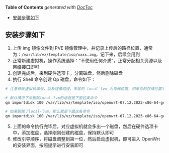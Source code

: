 <!-- START doctoc generated TOC please keep comment here to allow auto update -->
<!-- DON'T EDIT THIS SECTION, INSTEAD RE-RUN doctoc TO UPDATE -->
**Table of Contents**  *generated with [DocToc](https://github.com/thlorenz/doctoc)*

- [安装步骤如下](#%E5%AE%89%E8%A3%85%E6%AD%A5%E9%AA%A4%E5%A6%82%E4%B8%8B)

<!-- END doctoc generated TOC please keep comment here to allow auto update -->

## 安装步骤如下

1. 上传 img 镜像文件到 PVE 镜像管理中，并记录上传后的路径位置，通常为：`/var/lib/vz/template/iso/xxxx.img`，记下来，后续会用到
2. 正常新建虚拟机，操作系统选择：“不使用任何介质”，正常分配相关资源以及网络接口即可
3. 创建完成后，来到硬件选项卡，分离磁盘，然后删除磁盘
4. 执行 Shell 命令创建 Op 磁盘，命令如下：

```bash
# 注意修改虚拟机编号，以及镜像路径，末尾的 local-lvm 为存储位置，如果你的存储位置不是 local-lvm，请修改

# 默认情况下未删除local-lvm的话就是下面这条命令
qm importdisk 100 /var/lib/vz/template/iso/openwrt-07.12.2023-x86-64-generic-squashfs-combined.img local-lvm

# 如果删除了local-lvm，那么就是下面这条命令
qm importdisk 100 /var/lib/vz/template/iso/openwrt-07.12.2023-x86-64-generic-squashfs-combined.img local
```

5. 上面的命令执行完毕后，对应虚拟机就会多出一个磁盘，然后在硬件选项卡中，添加磁盘，选择刚刚创建的磁盘，保持默认即可
6. 修改引导顺序，将磁盘调整到第一位，然后启动虚拟机，即可进入 OpenWrt 的安装界面，按照提示进行安装即可
